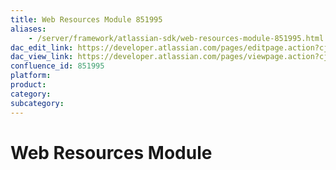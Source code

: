 ```yaml
---
title: Web Resources Module 851995
aliases:
    - /server/framework/atlassian-sdk/web-resources-module-851995.html
dac_edit_link: https://developer.atlassian.com/pages/editpage.action?cjm=wozere&pageId=851995
dac_view_link: https://developer.atlassian.com/pages/viewpage.action?cjm=wozere&pageId=851995
confluence_id: 851995
platform:
product:
category:
subcategory:
---
```

# Web Resources Module

























